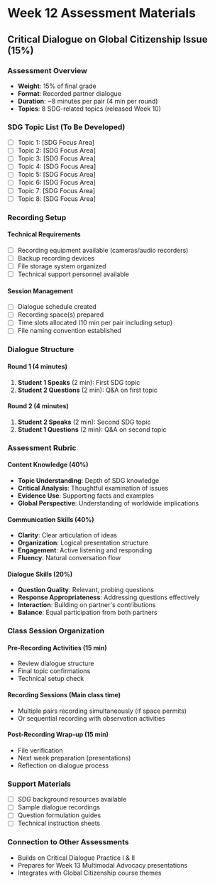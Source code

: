 # Week 12 Assessment Materials

## Critical Dialogue on Global Citizenship Issue (15%)

### Assessment Overview
- **Weight**: 15% of final grade
- **Format**: Recorded partner dialogue
- **Duration**: ~8 minutes per pair (4 min per round)
- **Topics**: 8 SDG-related topics (released Week 10)

### SDG Topic List (To Be Developed)
- [ ] Topic 1: [SDG Focus Area]
- [ ] Topic 2: [SDG Focus Area]
- [ ] Topic 3: [SDG Focus Area]
- [ ] Topic 4: [SDG Focus Area]
- [ ] Topic 5: [SDG Focus Area]
- [ ] Topic 6: [SDG Focus Area]
- [ ] Topic 7: [SDG Focus Area]
- [ ] Topic 8: [SDG Focus Area]

### Recording Setup
#### Technical Requirements
- [ ] Recording equipment available (cameras/audio recorders)
- [ ] Backup recording devices
- [ ] File storage system organized
- [ ] Technical support personnel available

#### Session Management
- [ ] Dialogue schedule created
- [ ] Recording space(s) prepared
- [ ] Time slots allocated (10 min per pair including setup)
- [ ] File naming convention established

### Dialogue Structure
#### Round 1 (4 minutes)
1. **Student 1 Speaks** (2 min): First SDG topic
2. **Student 2 Questions** (2 min): Q&A on first topic

#### Round 2 (4 minutes)
1. **Student 2 Speaks** (2 min): Second SDG topic
2. **Student 1 Questions** (2 min): Q&A on second topic

### Assessment Rubric
#### Content Knowledge (40%)
- **Topic Understanding**: Depth of SDG knowledge
- **Critical Analysis**: Thoughtful examination of issues
- **Evidence Use**: Supporting facts and examples
- **Global Perspective**: Understanding of worldwide implications

#### Communication Skills (40%)
- **Clarity**: Clear articulation of ideas
- **Organization**: Logical presentation structure
- **Engagement**: Active listening and responding
- **Fluency**: Natural conversation flow

#### Dialogue Skills (20%)
- **Question Quality**: Relevant, probing questions
- **Response Appropriateness**: Addressing questions effectively
- **Interaction**: Building on partner's contributions
- **Balance**: Equal participation from both partners

### Class Session Organization
#### Pre-Recording Activities (15 min)
- Review dialogue structure
- Final topic confirmations
- Technical setup check

#### Recording Sessions (Main class time)
- Multiple pairs recording simultaneously (if space permits)
- Or sequential recording with observation activities

#### Post-Recording Wrap-up (15 min)
- File verification
- Next week preparation (presentations)
- Reflection on dialogue process

### Support Materials
- [ ] SDG background resources available
- [ ] Sample dialogue recordings
- [ ] Question formulation guides
- [ ] Technical instruction sheets

### Connection to Other Assessments
- Builds on Critical Dialogue Practice I & II
- Prepares for Week 13 Multimodal Advocacy presentations
- Integrates with Global Citizenship course themes
